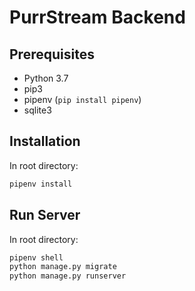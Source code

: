 # PurrStream Backend

## Prerequisites

- Python 3.7
- pip3
- pipenv (`pip install pipenv`)
- sqlite3

## Installation

In root directory:

```bash
pipenv install
```

## Run Server

In root directory:

```bash
pipenv shell
python manage.py migrate
python manage.py runserver
```
